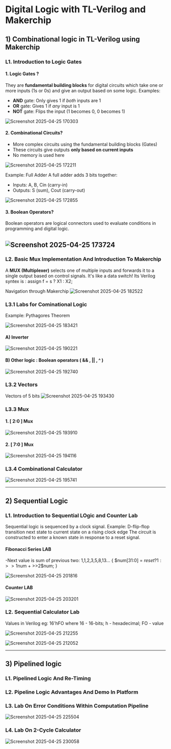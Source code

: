# Digital Logic with TL-Verilog and Makerchip
## 1) Combinational logic in TL-Verilog using Makerchip
### L1.  Introduction to Logic Gates
#### 1. Logic Gates ?
They are **fundamental building blocks** for digital circuits which take one or more inputs (1s or 0s) and give an output based on some logic.
Examples:
   - **AND** gate: Only gives 1 if *both* inputs are 1
   - **OR** gate: Gives 1 if *any* input is 1
   - **NOT** gate: Flips the input (1 becomes 0, 0 becomes 1)
  
![Screenshot 2025-04-25 170303](https://github.com/user-attachments/assets/3411737f-a55c-486c-8d9f-352f6031c01b)

#### 2. Combinational Circuits?
- More complex circuits using the fundamental building blocks (Gates)
- These circuits give outputs **only based on current inputs**
- No memory is used here
 
![Screenshot 2025-04-25 172211](https://github.com/user-attachments/assets/abd179a0-9a8f-4adc-b394-3f66ef3f923e)

Example: Full Adder
A full adder adds 3 bits together:
- Inputs: A, B, Cin (carry-in)  
- Outputs: S (sum), Cout (carry-out)

![Screenshot 2025-04-25 172855](https://github.com/user-attachments/assets/3635780a-ef8a-40d0-b4a9-75ea2bd39747)

#### 3. Boolean Operators?
Boolean operators are logical connectors used to evaluate conditions in programming and digital logic.

![Screenshot 2025-04-25 173724](https://github.com/user-attachments/assets/c771221c-62ae-4b8b-97ed-354b8450bbfe)
---
### L2. Basic Mux Implementation And Introduction To Makerchip
A **MUX (Multiplexer)** selects one of multiple inputs and forwards it to a single output based on control signals. It's like a data switch!
Its Verilog syntex is : assign f = s ? X1 : X2;

Navigation through Makerchip 
![Screenshot 2025-04-25 182522](https://github.com/user-attachments/assets/d9300c55-1184-4945-851d-d263a4ed85bc)

### L3.1  Labs for Cominational Logic
Example: Pythagores Theorem 

![Screenshot 2025-04-25 183421](https://github.com/user-attachments/assets/14a05137-fb1f-4f72-8c20-ed6936f7135b)

#### A) Inverter 

![Screenshot 2025-04-25 190221](https://github.com/user-attachments/assets/677a4b24-733d-4fce-af75-3c5ebdcb37f5)

#### B) Other logic : Boolean operators ( && , || , ^ )

![Screenshot 2025-04-25 192740](https://github.com/user-attachments/assets/c5d5b34b-f0af-4e3a-afdf-2d5ffaf2a299)

### L3.2  Vectors
Vectors of 5 bits
![Screenshot 2025-04-25 193430](https://github.com/user-attachments/assets/08a8dca7-9a5b-41e1-b6a7-f126eb7543ae)

### L3.3  Mux
#### 1. [ 2:0 ] Mux
   
![Screenshot 2025-04-25 193910](https://github.com/user-attachments/assets/3724e8b0-b5e4-4ff3-baf4-6740a54ea19f)
 
#### 2. [ 7:0 ] Mux
   
![Screenshot 2025-04-25 194116](https://github.com/user-attachments/assets/f50a333a-bdd6-4de4-8928-f7d56a8daf40)

### L3.4  Combinational Calculator

![Screenshot 2025-04-25 195741](https://github.com/user-attachments/assets/1595a276-9c26-45ae-892b-d627b0d84e03)

---

## 2) Sequential Logic 
### L1.  Introduction to Sequential LOgic and Counter Lab 
Sequential logic is sequenced by a clock signal.
Example: D-flip-flop transition next state to current state on a rising clock edge
The circuit is constructed to enter a known state in response to a reset signal.

#### Fibonacci Series LAB
-Next value is sum of previous two: 1,1,2,3,5,8,13... { $num[31:0] = $reset ? 1 : >>1$num + >>2$num; }

![Screenshot 2025-04-25 201816](https://github.com/user-attachments/assets/b460bcd1-4bc1-4f84-b962-9c7e092083f3)

#### Counter LAB

![Screenshot 2025-04-25 203201](https://github.com/user-attachments/assets/635ec6ff-ae17-44ef-b151-11518b9875f3)

### L2.  Sequential Calculator Lab
Values in Verilog
eg: 16'hFO where 16 - 16-bits; h - hexadecimal; FO - value
    
![Screenshot 2025-04-25 212255](https://github.com/user-attachments/assets/34e5ae43-4bef-43de-b794-83e59d33b8a8)

![Screenshot 2025-04-25 212052](https://github.com/user-attachments/assets/4a15b197-6714-4c05-9c41-82e270c9e706)

---

## 3)  Pipelined logic
### L1. Pipelined Logic And Re-Timing

### L2. Pipeline Logic Advantages And Demo In Platform

### L3. Lab On Error Conditions Within Computation Pipeline

![Screenshot 2025-04-25 225504](https://github.com/user-attachments/assets/be75aae1-7ecb-4fb9-9a8c-fa91941e9e93)

### L4. Lab On 2-Cycle Calculator

![Screenshot 2025-04-25 230058](https://github.com/user-attachments/assets/23c5ac98-b9bd-4919-ac31-613a3300c0e4)
















